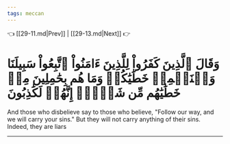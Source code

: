 ```yaml
---
tags: meccan
---
```


👈 [[29-11.md|Prev]] | [[29-13.md|Next]] 👉

# وَقَالَ ٱلَّذِينَ كَفَرُواْ لِلَّذِينَ ءَامَنُواْ ٱتَّبِعُواْ سَبِيلَنَا وَلۡنَحۡمِلۡ خَطَٰيَٰكُمۡ وَمَا هُم بِحَٰمِلِينَ مِنۡ خَطَٰيَٰهُم مِّن شَيۡءٍۖ إِنَّهُمۡ لَكَٰذِبُونَ

And those who disbelieve say to those who believe, "Follow our way, and we will carry your sins." But they will not carry anything of their sins. Indeed, they are liars

---

